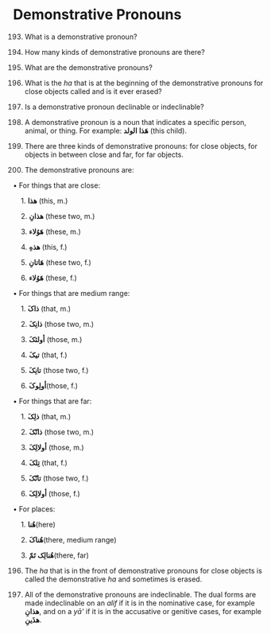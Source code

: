 Demonstrative Pronouns
======================

193. What is a demonstrative pronoun?

194. How many kinds of demonstrative pronouns are there?

195. What are the demonstrative pronouns?

196. What is the *ha* that is at the beginning of the demonstrative
pronouns for close objects called and is it ever erased?

197. Is a demonstrative pronoun declinable or indeclinable?

193. A demonstrative pronoun is a noun that indicates a specific person,
animal, or thing. For example: **هَذا** **الولد** (this child).

194. There are three kinds of demonstrative pronouns: for close objects,
for objects in between close and far, for far objects.

195. The demonstrative pronouns are:

• For things that are close:

    1. **هذا** (this, m.)

    2. **هذانِ** (these two, m.)

    3. **هَوُلاء** (these, m.)

    4. **هذهِ** (this, f.)

    5. **هَاتانِ** (these two, f.)

    6. **هَوُلاء** (these, f.)

• For things that are medium range:

    1. **ذاکَ** (that, m.)

    2. **ذانِکَ** (those two, m.)

    3. **ﺃولئکَ** (those, m.)

    4. **تیکَ** (that, f.)

    5. **تانِکَ** (those two, f.)

    6. **ﺃولِوکَ**(those, f.)

• For things that are far:

    1. **ذلِکَ** (that, m.)

    2. **ذانّکَ** (those two, m.)

    3. **ﺃولالِکَ** (those, m.)

    4. **تِلکَ** (that, f.)

    5. **تانّکَ** (those two, f.)

    6. **ﺃولالِکَ** (those, f.)

• For places:

    1. **هُنا**(here)

    2. **هُناکَ**(there, medium range)

    3. **هُنالِک** **تَمّ**(there, far)

196. The *ha* that is in the front of demonstrative pronouns for close
objects is called the demonstrative *ha* and sometimes is erased.

197. All of the demonstrative pronouns are indeclinable. The dual forms
are made indeclinable on an *alif* if it is in the nominative case, for
example **هذانِ**, and on a *yā'* if it is in the accusative or genitive
cases, for example **هذَینِ**.


